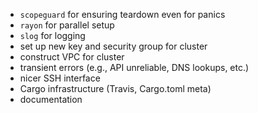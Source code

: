  - `scopeguard` for ensuring teardown even for panics
 - `rayon` for parallel setup
 - `slog` for logging
 - set up new key and security group for cluster
 - construct VPC for cluster
 - transient errors (e.g., API unreliable, DNS lookups, etc.)
 - nicer SSH interface
 - Cargo infrastructure (Travis, Cargo.toml meta)
 - documentation
